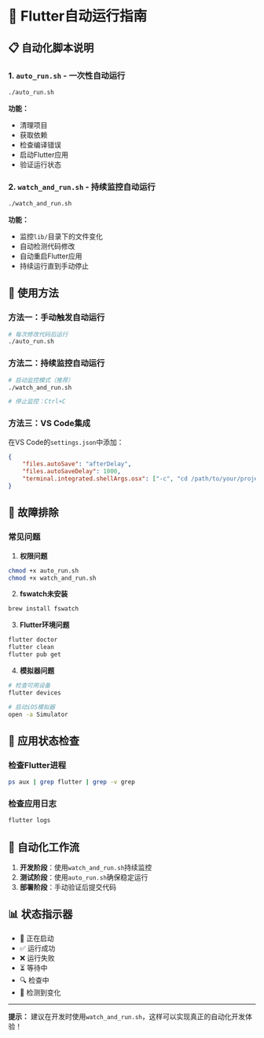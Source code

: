 # 🚀 Flutter自动运行指南

## 📋 自动化脚本说明

### 1. `auto_run.sh` - 一次性自动运行
```bash
./auto_run.sh
```
**功能：**
- 清理项目
- 获取依赖
- 检查编译错误
- 启动Flutter应用
- 验证运行状态

### 2. `watch_and_run.sh` - 持续监控自动运行
```bash
./watch_and_run.sh
```
**功能：**
- 监控`lib/`目录下的文件变化
- 自动检测代码修改
- 自动重启Flutter应用
- 持续运行直到手动停止

## 🎯 使用方法

### 方法一：手动触发自动运行
```bash
# 每次修改代码后运行
./auto_run.sh
```

### 方法二：持续监控自动运行
```bash
# 启动监控模式（推荐）
./watch_and_run.sh

# 停止监控：Ctrl+C
```

### 方法三：VS Code集成
在VS Code的`settings.json`中添加：
```json
{
    "files.autoSave": "afterDelay",
    "files.autoSaveDelay": 1000,
    "terminal.integrated.shellArgs.osx": ["-c", "cd /path/to/your/project && ./watch_and_run.sh"]
}
```

## 🔧 故障排除

### 常见问题

1. **权限问题**
```bash
chmod +x auto_run.sh
chmod +x watch_and_run.sh
```

2. **fswatch未安装**
```bash
brew install fswatch
```

3. **Flutter环境问题**
```bash
flutter doctor
flutter clean
flutter pub get
```

4. **模拟器问题**
```bash
# 检查可用设备
flutter devices

# 启动iOS模拟器
open -a Simulator
```

## 📱 应用状态检查

### 检查Flutter进程
```bash
ps aux | grep flutter | grep -v grep
```

### 检查应用日志
```bash
flutter logs
```

## 🎉 自动化工作流

1. **开发阶段**：使用`watch_and_run.sh`持续监控
2. **测试阶段**：使用`auto_run.sh`确保稳定运行
3. **部署阶段**：手动验证后提交代码

## 📊 状态指示器

- 🚀 正在启动
- ✅ 运行成功
- ❌ 运行失败
- ⏳ 等待中
- 🔍 检查中
- 📝 检测到变化

---

**提示：** 建议在开发时使用`watch_and_run.sh`，这样可以实现真正的自动化开发体验！ 